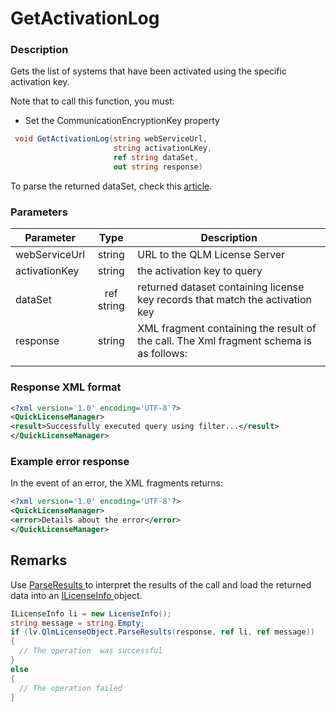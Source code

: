 # GetActivationLog

### Description

Gets the list of systems that have been activated using the specific activation key.

Note that to call this function, you must:

* Set the CommunicationEncryptionKey property

```c#
 void GetActivationLog(string webServiceUrl, 
                       string activationLKey, 
                       ref string dataSet, 
                       out string response) 
```

To parse the returned dataSet, check this [article](https://support.soraco.co/hc/en-us/articles/200704985-How-to-parse-data-returned-by-GetDataSet-or-GetDataSetEx-).

### Parameters

| Parameter     |    Type    | Description                                                                            |
| ------------- | :--------: | -------------------------------------------------------------------------------------- |
| webServiceUrl |   string   | URL to the QLM License Server                                                          |
| activationKey |   string   | the activation key to query                                                            |
| dataSet       | ref string | returned dataset containing license key records that match the activation key          |
| response      |   string   | XML fragment containing the result of the call. The Xml fragment schema is as follows: |
|               |            |                                                                                        |

### Response XML format

```xml
<?xml version='1.0' encoding='UTF-8'?>
<QuickLicenseManager>
<result>Successfully executed query using filter...</result>
</QuickLicenseManager>
```

### Example error response

In the event of an error, the XML fragments returns:

```xml
<?xml version='1.0' encoding='UTF-8'?>
<QuickLicenseManager>
<error>Details about the error</error>
</QuickLicenseManager>
```

## Remarks

Use [ParseResults ](https://soraco.readme.io/reference/parseresults)to interpret the results of the call and load the returned data into an [ILicenseInfo ](https://soraco.readme.io/reference/ilicenseinfo)object.

```c#
ILicenseInfo li = new LicenseInfo();
string message = string.Empty;
if (lv.QlmLicenseObject.ParseResults(response, ref li, ref message))
{
  // The operation  was successful	
}
else
{
  // The operation failed
}
```
